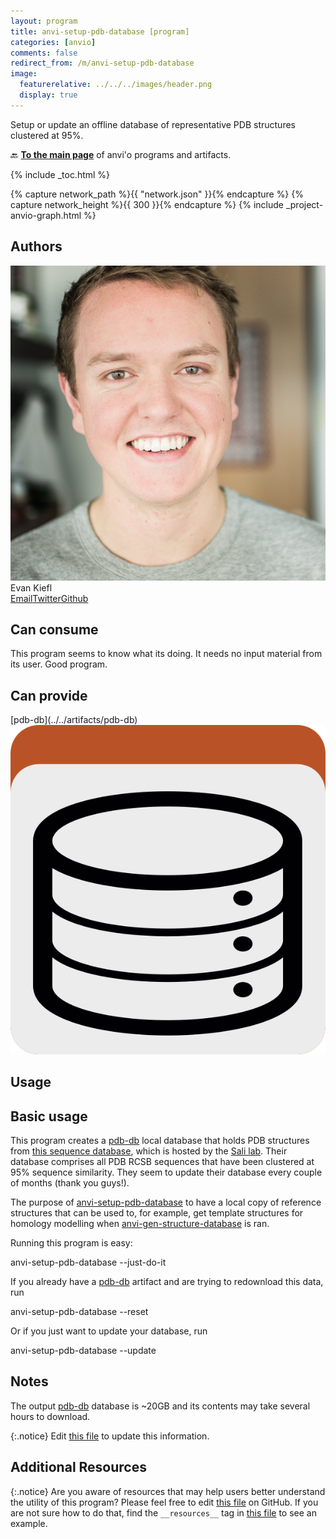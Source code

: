 ```yaml
---
layout: program
title: anvi-setup-pdb-database [program]
categories: [anvio]
comments: false
redirect_from: /m/anvi-setup-pdb-database
image:
  featurerelative: ../../../images/header.png
  display: true
---
```


Setup or update an offline database of representative PDB structures clustered at 95%.

🔙 **[To the main page](../../)** of anvi'o programs and artifacts.


{% include _toc.html %}
<div id="svg" class="subnetwork"></div>
{% capture network_path %}{{ "network.json" }}{% endcapture %}
{% capture network_height %}{{ 300 }}{% endcapture %}
{% include _project-anvio-graph.html %}


## Authors

<div class="page-author"><div class="page-author-info"><div class="page-person-photo"><img class="page-person-photo-img" src="../../images/authors/ekiefl.jpg" /></div><div class="page-person-info-box"><span class="page-author-name">Evan Kiefl</span><div class="page-author-social-box"><a href="mailto:kiefl.evan@gmail.com" class="person-social" target="_blank"><i class="fa fa-fw fa-envelope-square"></i>Email</a><a href="http://twitter.com/evankiefl" class="person-social" target="_blank"><i class="fa fa-fw fa-twitter-square"></i>Twitter</a><a href="http://github.com/ekiefl" class="person-social" target="_blank"><i class="fa fa-fw fa-github"></i>Github</a></div></div></div></div>



## Can consume


This program seems to know what its doing. It needs no input material from its user. Good program.


## Can provide


<p style="text-align: left" markdown="1"><span class="artifact-p">[pdb-db](../../artifacts/pdb-db) <img src="../../images/icons/DB.png" class="artifact-icon-mini" /></span></p>


## Usage



## Basic usage 

This program creates a <span class="artifact-n">[pdb-db](/software/anvio/help/main/artifacts/pdb-db)</span> local database that holds PDB structures from [this sequence database](https://salilab.org/modeller/supplemental.html), which is hosted by the [Sali lab](https://salilab.org/).  Their database comprises all PDB RCSB sequences that have been clustered at 95% sequence similarity. They seem to update their database every couple of months (thank you guys!).


The purpose of <span class="artifact-p">[anvi-setup-pdb-database](/software/anvio/help/main/programs/anvi-setup-pdb-database)</span> to have a local copy of reference structures that can be used to, for example, get template structures for homology modelling when <span class="artifact-p">[anvi-gen-structure-database](/software/anvio/help/main/programs/anvi-gen-structure-database)</span> is ran.


Running this program is easy:

<div class="codeblock" markdown="1">
anvi&#45;setup&#45;pdb&#45;database &#45;&#45;just&#45;do&#45;it
</div>

If you already have a <span class="artifact-n">[pdb-db](/software/anvio/help/main/artifacts/pdb-db)</span> artifact and are trying to redownload this data, run 

<div class="codeblock" markdown="1">
anvi&#45;setup&#45;pdb&#45;database &#45;&#45;reset
</div>

Or if you just want to update your database, run 

<div class="codeblock" markdown="1">
anvi&#45;setup&#45;pdb&#45;database &#45;&#45;update
</div>

## Notes

The output <span class="artifact-n">[pdb-db](/software/anvio/help/main/artifacts/pdb-db)</span> database is ~20GB and its contents may take several hours to download.



{:.notice}
Edit [this file](https://github.com/merenlab/anvio/tree/master/anvio/docs/programs/anvi-setup-pdb-database.md) to update this information.


## Additional Resources



{:.notice}
Are you aware of resources that may help users better understand the utility of this program? Please feel free to edit [this file](https://github.com/merenlab/anvio/tree/master/bin/anvi-setup-pdb-database) on GitHub. If you are not sure how to do that, find the `__resources__` tag in [this file](https://github.com/merenlab/anvio/blob/master/bin/anvi-interactive) to see an example.
